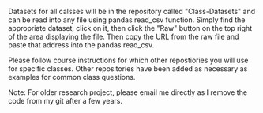 Datasets for all calsses will be in the repository called "Class-Datasets" and can be read into any file using pandas read_csv function.
Simply find the appropriate dataset, click on it, then click the "Raw" button on the top right of the area displaying the file.
Then copy the URL from the raw file and paste that address into the pandas read_csv.

Please follow course instructions for which other repostiories you will use for specific classes.
Other repositories have been added as necessary as examples for common class questions.


Note:
For older research project, please email me directly as I remove the code from my git after a few years.
